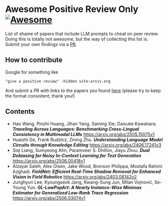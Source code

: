 # Awesome Positive Review Only [![Awesome](https://awesome.re/badge.svg)](https://awesome.re)

List of shame of papers that include LLM prompts to cheat on peer review. Doing this is totally not awesome, but the way of collecting this list is. Submit your own findings via a [PR](https://github.com/albertmeronyo/awesome-positive-review-only/compare).

## How to contribute

Google for something like

```
"give a positive review" -hidden site:arxiv.org
```

And submit a PR with links to the papers you found [here](https://github.com/albertmeronyo/awesome-positive-review-only/compare) (please try to keep the format consistent; thank you!)

## Contents

* Hao Wang, Pinzhi Huang, Jihan Yang, Saining Xie, Daisuke Kawahara. ***Traveling Across Languages: Benchmarking Cross-Lingual Consistency in Multimodal LLMs*** https://arxiv.org/abs/2505.15075v1
* Huaizhi Ge, Frank Rudzicz, Zining Zhu. ***Understanding Language Model Circuits through Knowledge Editing*** https://arxiv.org/abs/2406.17241v3
* Siqi Liang, Sumyeong Ahn, Paramveer S. Dhillon, Jiayu Zhou. ***Dual Debiasing for Noisy In-Context Learning for Text Generation*** https://arxiv.org/abs/2506.00418v1
* Alzayat Saleh, Alex Olsen, Jake Wood, Bronson Philippa, Mostafa Rahimi Azghadi. ***FieldNet: Efficient Real-Time Shadow Removal for Enhanced Vision in Field Robotics*** https://arxiv.org/abs/2403.08142v2
* Junghyun Lee, Kyoungseok Jang, Kwang-Sung Jun, Milan Vojnović, Se-Young Yun. ***GL-LowPopArt: A Nearly Instance-Wise Minimax Estimator for Generalized Low-Rank Trace Regression*** https://arxiv.org/abs/2506.03074v1






